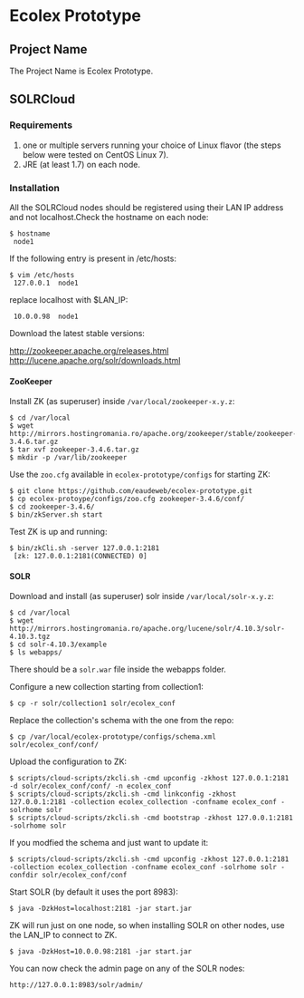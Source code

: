 Ecolex Prototype
================

## Project Name

The Project Name is Ecolex Prototype.

## SOLRCloud

### Requirements

1. one or multiple servers running your choice of Linux flavor (the steps below were tested on CentOS Linux 7).
2. JRE (at least 1.7) on each node.

### Installation

All the SOLRCloud nodes should be registered using their LAN IP address and not
localhost.Check the hostname on each node:

	$ hostname
	 node1

If the following entry is present in /etc/hosts:

	$ vim /etc/hosts
	 127.0.0.1	node1

replace localhost with $LAN_IP:
	
	 10.0.0.98	node1

Download the latest stable versions:

http://zookeeper.apache.org/releases.html
http://lucene.apache.org/solr/downloads.html


#### ZooKeeper

Install ZK (as superuser) inside `/var/local/zookeeper-x.y.z`:

	$ cd /var/local
	$ wget http://mirrors.hostingromania.ro/apache.org/zookeeper/stable/zookeeper-3.4.6.tar.gz
	$ tar xvf zookeeper-3.4.6.tar.gz
	$ mkdir -p /var/lib/zookeeper

Use the `zoo.cfg` available in `ecolex-prototype/configs` for starting ZK:

	$ git clone https://github.com/eaudeweb/ecolex-prototype.git
	$ cp ecolex-protoype/configs/zoo.cfg zookeeper-3.4.6/conf/
	$ cd zookeeper-3.4.6/
	$ bin/zkServer.sh start
		
Test ZK is up and running:
	
	$ bin/zkCli.sh -server 127.0.0.1:2181
	 [zk: 127.0.0.1:2181(CONNECTED) 0]


#### SOLR

Download and install (as superuser) solr inside `/var/local/solr-x.y.z`:
	
	$ cd /var/local
	$ wget http://mirrors.hostingromania.ro/apache.org/lucene/solr/4.10.3/solr-4.10.3.tgz
	$ cd solr-4.10.3/example
	$ ls webapps/

There should be a `solr.war` file inside the webapps folder.

Configure a new collection starting from collection1:

	$ cp -r solr/collection1 solr/ecolex_conf
	
Replace the collection's schema with the one from the repo:

	$ cp /var/local/ecolex-prototype/configs/schema.xml solr/ecolex_conf/conf/

Upload the configuration to ZK:

	$ scripts/cloud-scripts/zkcli.sh -cmd upconfig -zkhost 127.0.0.1:2181 -d solr/ecolex_conf/conf/ -n ecolex_conf
	$ scripts/cloud-scripts/zkcli.sh -cmd linkconfig -zkhost 127.0.0.1:2181 -collection ecolex_collection -confname ecolex_conf -solrhome solr
	$ scripts/cloud-scripts/zkcli.sh -cmd bootstrap -zkhost 127.0.0.1:2181 -solrhome solr

If you modfied the schema and just want to update it:
	
	$ scripts/cloud-scripts/zkcli.sh -cmd upconfig -zkhost 127.0.0.1:2181 -collection ecolex_collection -confname ecolex_conf -solrhome solr -confdir solr/ecolex_conf/conf

Start SOLR (by default it uses the port 8983):

	$ java -DzkHost=localhost:2181 -jar start.jar

ZK will run just on one node, so when installing SOLR on other nodes, use the LAN_IP to connect to ZK.

	$ java -DzkHost=10.0.0.98:2181 -jar start.jar

You can now check the admin page on any of the SOLR nodes:

	http://127.0.0.1:8983/solr/admin/
